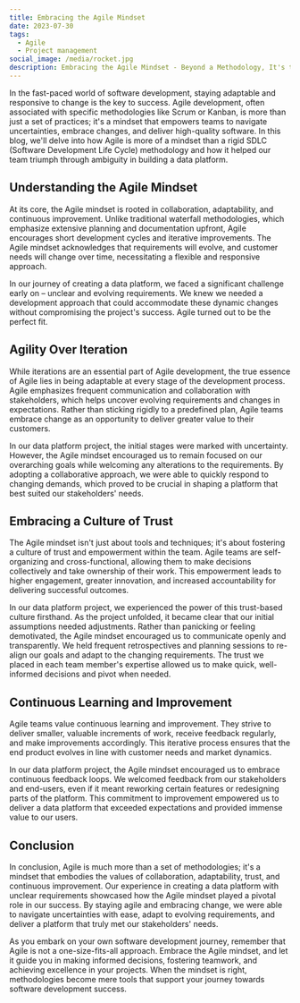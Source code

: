 ```yaml
---
title: Embracing the Agile Mindset
date: 2023-07-30
tags:
  - Agile
  - Project management
social_image: /media/rocket.jpg
description: Embracing the Agile Mindset - Beyond a Methodology, It's the Soul of Effective Software Development.
---
```


In the fast-paced world of software development, staying adaptable and responsive to change is the key to success. Agile development, often associated with specific methodologies like Scrum or Kanban, is more than just a set of practices; it's a mindset that empowers teams to navigate uncertainties, embrace changes, and deliver high-quality software. In this blog, we'll delve into how Agile is more of a mindset than a rigid SDLC (Software Development Life Cycle) methodology and how it helped our team triumph through ambiguity in building a data platform.

## Understanding the Agile Mindset

At its core, the Agile mindset is rooted in collaboration, adaptability, and continuous improvement. Unlike traditional waterfall methodologies, which emphasize extensive planning and documentation upfront, Agile encourages short development cycles and iterative improvements. The Agile mindset acknowledges that requirements will evolve, and customer needs will change over time, necessitating a flexible and responsive approach.

In our journey of creating a data platform, we faced a significant challenge early on – unclear and evolving requirements. We knew we needed a development approach that could accommodate these dynamic changes without compromising the project's success. Agile turned out to be the perfect fit.

## Agility Over Iteration

While iterations are an essential part of Agile development, the true essence of Agile lies in being adaptable at every stage of the development process. Agile emphasizes frequent communication and collaboration with stakeholders, which helps uncover evolving requirements and changes in expectations. Rather than sticking rigidly to a predefined plan, Agile teams embrace change as an opportunity to deliver greater value to their customers.

In our data platform project, the initial stages were marked with uncertainty. However, the Agile mindset encouraged us to remain focused on our overarching goals while welcoming any alterations to the requirements. By adopting a collaborative approach, we were able to quickly respond to changing demands, which proved to be crucial in shaping a platform that best suited our stakeholders' needs.

## Embracing a Culture of Trust

The Agile mindset isn't just about tools and techniques; it's about fostering a culture of trust and empowerment within the team. Agile teams are self-organizing and cross-functional, allowing them to make decisions collectively and take ownership of their work. This empowerment leads to higher engagement, greater innovation, and increased accountability for delivering successful outcomes.

In our data platform project, we experienced the power of this trust-based culture firsthand. As the project unfolded, it became clear that our initial assumptions needed adjustments. Rather than panicking or feeling demotivated, the Agile mindset encouraged us to communicate openly and transparently. We held frequent retrospectives and planning sessions to re-align our goals and adapt to the changing requirements. The trust we placed in each team member's expertise allowed us to make quick, well-informed decisions and pivot when needed.

## Continuous Learning and Improvement

Agile teams value continuous learning and improvement. They strive to deliver smaller, valuable increments of work, receive feedback regularly, and make improvements accordingly. This iterative process ensures that the end product evolves in line with customer needs and market dynamics.

In our data platform project, the Agile mindset encouraged us to embrace continuous feedback loops. We welcomed feedback from our stakeholders and end-users, even if it meant reworking certain features or redesigning parts of the platform. This commitment to improvement empowered us to deliver a data platform that exceeded expectations and provided immense value to our users.

## Conclusion

In conclusion, Agile is much more than a set of methodologies; it's a mindset that embodies the values of collaboration, adaptability, trust, and continuous improvement. Our experience in creating a data platform with unclear requirements showcased how the Agile mindset played a pivotal role in our success. By staying agile and embracing change, we were able to navigate uncertainties with ease, adapt to evolving requirements, and deliver a platform that truly met our stakeholders' needs.

As you embark on your own software development journey, remember that Agile is not a one-size-fits-all approach. Embrace the Agile mindset, and let it guide you in making informed decisions, fostering teamwork, and achieving excellence in your projects. When the mindset is right, methodologies become mere tools that support your journey towards software development success.